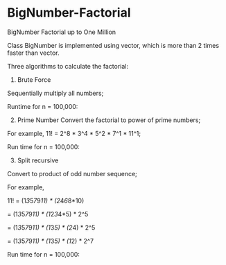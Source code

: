 # BigNumber-Factorial
BigNumber Factorial up to One Million

Class BigNumber is implemented using vector<unsigned long>, which is more than 2 times faster than vector<unsigned int>.

Three algorithms to calculate the factorial:

1) Brute Force

Sequentially multiply all numbers;

Runtime for n = 100,000: 

2) Prime Number
Convert the factorial to power of prime numbers;

For example, 11! = 2^8 * 3^4 * 5^2 * 7^1 * 11^1;

Run time for n = 100,000:

3) Split recursive

Convert to product of odd number sequence;

For example, 

11! = (1*3*5*7*9*11) * (2*4*6*8*10) 

= (1*3*5*7*9*11) * (1*2*3*4*5) * 2^5

= (1*3*5*7*9*11) * (1*3*5) * (2*4) * 2^5

= (1*3*5*7*9*11) * (1*3*5) * (1*2) * 2^7

Run time for n = 100,000:

